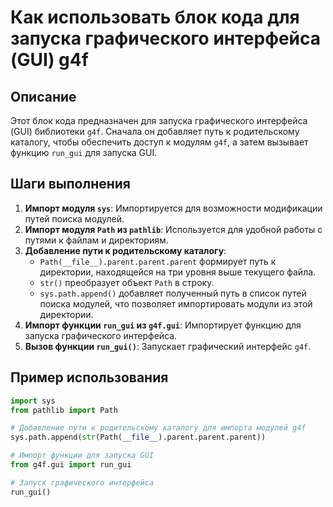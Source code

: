 Как использовать блок кода для запуска графического интерфейса (GUI) g4f
=========================================================================================

Описание
-------------------------
Этот блок кода предназначен для запуска графического интерфейса (GUI) библиотеки `g4f`. Сначала он добавляет путь к родительскому каталогу, чтобы обеспечить доступ к модулям `g4f`, а затем вызывает функцию `run_gui` для запуска GUI.

Шаги выполнения
-------------------------
1. **Импорт модуля `sys`**: Импортируется для возможности модификации путей поиска модулей.
2. **Импорт модуля `Path` из `pathlib`**: Используется для удобной работы с путями к файлам и директориям.
3. **Добавление пути к родительскому каталогу**:
   - `Path(__file__).parent.parent.parent` формирует путь к директории, находящейся на три уровня выше текущего файла.
   - `str()` преобразует объект `Path` в строку.
   - `sys.path.append()` добавляет полученный путь в список путей поиска модулей, что позволяет импортировать модули из этой директории.
4. **Импорт функции `run_gui` из `g4f.gui`**: Импортирует функцию для запуска графического интерфейса.
5. **Вызов функции `run_gui()`**: Запускает графический интерфейс `g4f`.

Пример использования
-------------------------

```python
import sys
from pathlib import Path

# Добавление пути к родительскому каталогу для импорта модулей g4f
sys.path.append(str(Path(__file__).parent.parent.parent))

# Импорт функции для запуска GUI
from g4f.gui import run_gui

# Запуск графического интерфейса
run_gui()
```